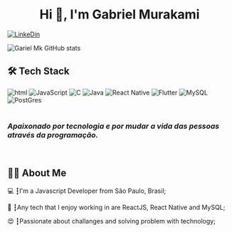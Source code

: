 <h1 align="center">Hi 👋, I'm Gabriel Murakami</h1>

[![LinkeDin](https://img.shields.io/badge/LinkedIn-0077B5?style=for-the-badge&logo=linkedin&logoColor=white)](https://www.linkedin.com/in/gabriel-mk-64231b129/)

![Gariel Mk GitHub stats](https://github-readme-stats.vercel.app/api?username=gabrielmurakami&title_color=000&text_color=606060&bg_color=fff&show_icons=true&icon_color=5FB25F)

## 🛠 Tech Stack

<div>
    <img align="center" alt='html' src='https://img.shields.io/badge/HTML-239120?style=for-the-badge&logo=html5&logoColor=white'>
    <img align="center" alt='JavaScript' src='https://img.shields.io/badge/JavaScript-F7DF1E?style=for-the-badge&logo=javascript&logoColor=black'>
    <img align="center" alt='C' src='https://img.shields.io/badge/C-00599C?style=for-the-badge&logo=c&logoColor=white'>
    <img align="center" alt='Java' src='https://img.shields.io/badge/Java-ED8B00?style=for-the-badge&logo=java&logoColor=whitehttps://img.shields.io/badge/Java-ED8B00?style=for-the-badge&logo=java&logoColor=white'>
    <img align="center" alt='React Native' src='https://img.shields.io/badge/React_Native-20232A?style=for-the-badge&logo=react&logoColor=61DAFB'>
    <img align="center" alt='Flutter' src='https://img.shields.io/badge/Flutter-02569B?style=for-the-badge&logo=flutter&logoColor=white'>
    <img align="center" alt='MySQL' src='https://img.shields.io/badge/MySQL-00000F?style=for-the-badge&logo=mysql&logoColor=white'>
    <img align="center" alt='PostGres' src='https://img.shields.io/badge/PostgreSQL-316192?style=for-the-badge&logo=postgresql&logoColor=white'>
</div>

</br>

### *Apaixonado por tecnologia e por mudar a vida das pessoas através da programação.*

</br>

## 👨‍💻 About Me

💻 ┇I'm a Javascript Developer from São Paulo,  Brasil;

💾 ┇Any tech that I enjoy working in are ReactJS, React Native and MySQL;

😍 ┇Passionate about challanges and solving problem with technology;
